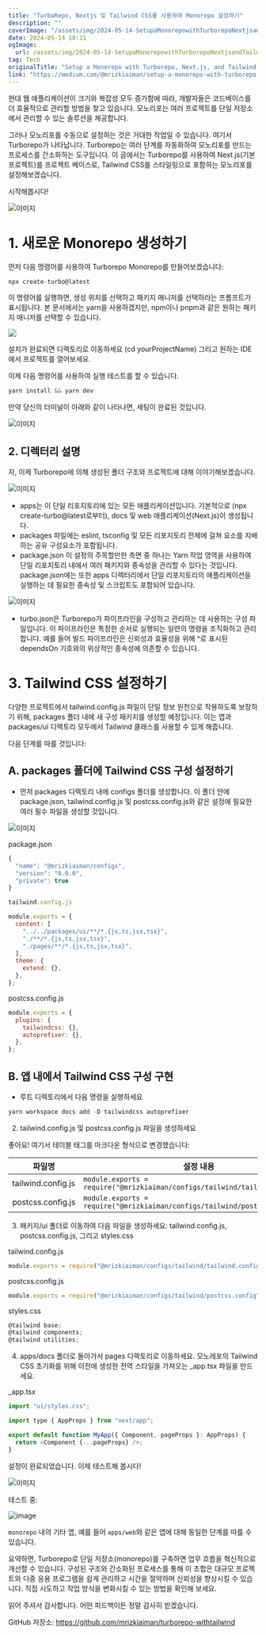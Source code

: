 ```yaml
---
title: "TurboRepo, Nextjs 및 Tailwind CSS를 사용하여 Monorepo 설정하기"
description: ""
coverImage: "/assets/img/2024-05-14-SetupaMonorepowithTurborepoNextjsandTailwindCSS_0.png"
date: 2024-05-14 10:31
ogImage: 
  url: /assets/img/2024-05-14-SetupaMonorepowithTurborepoNextjsandTailwindCSS_0.png
tag: Tech
originalTitle: "Setup a Monorepo with Turborepo, Next.js, and Tailwind CSS"
link: "https://medium.com/@mrizkiaiman/setup-a-monorepo-with-turborepo-next-js-and-tailwind-css-5cd751d34bc9"
---
```



현대 웹 애플리케이션이 크기와 복잡성 모두 증가함에 따라, 개발자들은 코드베이스를 더 효율적으로 관리할 방법을 찾고 있습니다. 모노리포는 여러 프로젝트를 단일 저장소에서 관리할 수 있는 솔루션을 제공합니다.

그러나 모노리포를 수동으로 설정하는 것은 거대한 작업일 수 있습니다. 여기서 Turborepo가 나타납니다. Turborepo는 여러 단계를 자동화하여 모노리포를 만드는 프로세스를 간소화하는 도구입니다. 이 글에서는 Turborepo를 사용하여 Next.js(기본 프로젝트)를 프로젝트 베이스로, Tailwind CSS를 스타일링으로 포함하는 모노리포를 설정해보겠습니다.

시작해봅시다!

![이미지](/assets/img/2024-05-14-SetupaMonorepowithTurborepoNextjsandTailwindCSS_0.png)



# 1. 새로운 Monorepo 생성하기

먼저 다음 명령어를 사용하여 Turborepo Monorepo를 만들어보겠습니다:

```js
npx create-turbo@latest
```

이 명령어를 실행하면, 생성 위치를 선택하고 패키지 매니저를 선택하라는 프롬프트가 표시됩니다. 본 문서에서는 yarn을 사용하겠지만, npm이나 pnpm과 같은 원하는 패키지 매니저를 선택할 수 있습니다.



<img src="/assets/img/2024-05-14-SetupaMonorepowithTurborepoNextjsandTailwindCSS_1.png" />

설치가 완료되면 디렉토리로 이동하세요 (cd yourProjectName) 그리고 원하는 IDE에서 프로젝트를 열어보세요.

이제 다음 명령어를 사용하여 실행 테스트를 할 수 있습니다.

```js
yarn install && yarn dev
```



만약 당신의 터미널이 아래와 같이 나타나면, 세팅이 완료된 것입니다.

![이미지](/assets/img/2024-05-14-SetupaMonorepowithTurborepoNextjsandTailwindCSS_2.png)

## 2. 디렉터리 설명

자, 이제 Turborepo에 의해 생성된 폴더 구조와 프로젝트에 대해 이야기해보겠습니다.



![이미지](/assets/img/2024-05-14-SetupaMonorepowithTurborepoNextjsandTailwindCSS_3.png)

- apps는 이 단일 리포지토리에 있는 모든 애플리케이션입니다. 기본적으로 (npx create-turbo@latest로부터), docs 및 web 애플리케이션(Next.js)이 생성됩니다.
- packages 파일에는 eslint, tsconfig 및 모든 리포지토리 전체에 걸쳐 요소를 지배하는 공유 구성요소가 포함됩니다.
- package.json 이 설정의 주목할만한 측면 중 하나는 Yarn 작업 영역을 사용하여 단일 리포지토리 내에서 여러 패키지와 종속성을 관리할 수 있다는 것입니다. package.json에는 또한 apps 디렉터리에서 단일 리포지토리의 애플리케이션을 실행하는 데 필요한 종속성 및 스크립트도 포함되어 있습니다.

![이미지](/assets/img/2024-05-14-SetupaMonorepowithTurborepoNextjsandTailwindCSS_4.png)

- turbo.json은 Turborepo가 파이프라인을 구성하고 관리하는 데 사용하는 구성 파일입니다. 이 파이프라인은 특정한 순서로 실행되는 일련의 명령을 조직화하고 관리합니다. 예를 들어 빌드 파이프라인은 신뢰성과 효율성을 위해 ^로 표시된 dependsOn 기호와의 위상적인 종속성에 의존할 수 있습니다.



# 3. Tailwind CSS 설정하기

다양한 프로젝트에서 tailwind.config.js 파일이 단일 정보 원천으로 작용하도록 보장하기 위해, packages 폴더 내에 새 구성 패키지를 생성할 예정입니다. 이는 앱과 packages/ui 디렉토리 모두에서 Tailwind 클래스를 사용할 수 있게 해줍니다.

다음 단계를 따를 것입니다:

## A. packages 폴더에 Tailwind CSS 구성 설정하기



- 먼저 packages 디렉토리 내에 configs 폴더를 생성합니다. 이 폴더 안에 package.json, tailwind.config.js 및 postcss.config.js와 같은 설정에 필요한 여러 필수 파일을 생성할 것입니다.

![이미지](/assets/img/2024-05-14-SetupaMonorepowithTurborepoNextjsandTailwindCSS_5.png)

package.json

```js
{
  "name": "@mrizkiaiman/configs",
  "version": "0.0.0",
  "private": true
}
```  



```js
tailwind.config.js

module.exports = {
  content: [
    "../../packages/ui/**/*.{js,ts,jsx,tsx}",
    "./**/*.{js,ts,jsx,tsx}",
    "./pages/**/*.{js,ts,jsx,tsx}",
  ],
  theme: {
    extend: {},
  },
};
```

postcss.config.js

```js
module.exports = {
  plugins: {
    tailwindcss: {},
    autoprefixer: {},
  },
};
```



## B. 앱 내에서 Tailwind CSS 구성 구현

- 루트 디렉토리에서 다음 명령을 실행하세요

```js
yarn workspace docs add -D tailwindcss autoprefixer
```

2. tailwind.config.js 및 postcss.config.js 파일을 생성하세요



좋아요! 여기서 테이블 태그를 마크다운 형식으로 변경했습니다:


| 파일명            | 설정 내용                                       |
|----------------------|-----------------------------------------------------|
| tailwind.config.js    | `module.exports = require("@mrizkiaiman/configs/tailwind/tailwind.config");` |
| postcss.config.js       | `module.exports = require("@mrizkiaiman/configs/tailwind/postcss.config");` |




3. 패키지/ui 폴더로 이동하여 다음 파일을 생성하세요: tailwind.config.js, postcss.config.js, 그리고 styles.css

tailwind.config.js

```js
module.exports = require("@mrizkiaiman/configs/tailwind/tailwind.config");
```

postcss.config.js



```js
module.exports = require("@mrizkiaiman/configs/tailwind/postcss.config");
```

styles.css

```js
@tailwind base;
@tailwind components;
@tailwind utilities;
```

4. apps/docs 폴더로 돌아가서 pages 디렉토리로 이동하세요. 모노레포의 Tailwind CSS 초기화를 위해 이전에 생성한 전역 스타일을 가져오는 _app.tsx 파일을 만드세요.



_app.tsx

```js
import "ui/styles.css";

import type { AppProps } from "next/app";

export default function MyApp({ Component, pageProps }: AppProps) {
  return <Component {...pageProps} />;
}
```

설정이 완료되었습니다. 이제 테스트해 봅시다!

![이미지](/assets/img/2024-05-14-SetupaMonorepowithTurborepoNextjsandTailwindCSS_6.png)



테스트 중:

![image](https://miro.medium.com/v2/resize:fit:1400/1*z9BAP-pz5fi8N9eR8Gpc4Q.gif)

`monorepo` 내의 기타 앱, 예를 들어 `apps/web`와 같은 앱에 대해 동일한 단계를 따를 수 있습니다.

요약하면, Turborepo로 단일 저장소(monorepo)를 구축하면 업무 흐름을 혁신적으로 개선할 수 있습니다. 구성된 구조와 간소화된 프로세스를 통해 이 조합은 대규모 프로젝트와 다중 응용 프로그램을 쉽게 관리하고 시간을 절약하며 신뢰성을 향상시킬 수 있습니다. 직접 시도하고 작업 방식을 변화시킬 수 있는 방법을 확인해 보세요.



읽어 주셔서 감사합니다. 어떤 피드백이든 정말 감사히 받겠습니다.

GitHub 저장소: https://github.com/mrizkiaiman/turborepo-withtailwind
